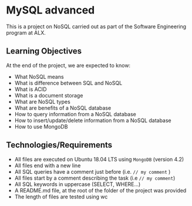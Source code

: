 # MySQL advanced
This is a project on NoSQL carried out as part of the Software Engineering program at ALX.

## Learning Objectives
At the end of the project, we are expected to know:
* What NoSQL means
* What is difference between SQL and NoSQL
* What is ACID
* What is a document storage
* What are NoSQL types
* What are benefits of a NoSQL database
* How to query information from a NoSQL database
* How to insert/update/delete information from a NoSQL database
* How to use MongoDB

## Technologies/Requirements
* All files are executed on Ubuntu 18.04 LTS using `MongoDB` (version 4.2)
* All files end with a new line
* All SQL queries have a comment just before (i.e. `// my comment` )
* All files start by a comment describing the task (i.e `// my comment`)
* All SQL keywords in uppercase (SELECT, WHERE…)
* A README.md file, at the root of the folder of the project was provided
* The length of files are tested using wc
